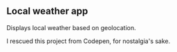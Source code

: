 ## Local weather app

Displays local weather based on geolocation.

I rescued this project from Codepen, for nostalgia's sake.
